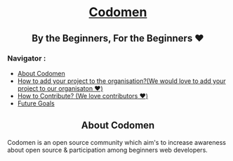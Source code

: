 <h1 align="center"><a href="https://github.com/codomen4community">Codomen</a></h1>

<h2 align="center"> By the Beginners, For the Beginners ❤️</h2>

<h3>Navigator :</h3>

- [About Codomen](#about_codomen)
- [How to add your project to the organisation?(We would love to add your project to our organisaton ❤️)](#how_to_add)
- [How to Contribute? (We love contributors ❤️)](#how_to_contribute)
- [Future Goals](#future_goals)

<h2></h2>

<h2 align="center">About Codomen</h2>

Codomen is an open source community which aim's to increase awareness about open source & participation among beginners web developers.
